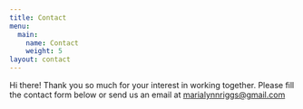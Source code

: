 ```yaml
---
title: Contact
menu:
  main:
    name: Contact
    weight: 5
layout: contact
---
```

Hi there! Thank you so much for your interest in working together. Please fill the contact form below or send us an email at [m](mailto:example@example.com)arialynnriggs@gmail.com

